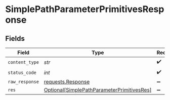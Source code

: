 # SimplePathParameterPrimitivesResponse


## Fields

| Field                                                                                                     | Type                                                                                                      | Required                                                                                                  | Description                                                                                               |
| --------------------------------------------------------------------------------------------------------- | --------------------------------------------------------------------------------------------------------- | --------------------------------------------------------------------------------------------------------- | --------------------------------------------------------------------------------------------------------- |
| `content_type`                                                                                            | *str*                                                                                                     | :heavy_check_mark:                                                                                        | N/A                                                                                                       |
| `status_code`                                                                                             | *int*                                                                                                     | :heavy_check_mark:                                                                                        | N/A                                                                                                       |
| `raw_response`                                                                                            | [requests.Response](https://requests.readthedocs.io/en/latest/api/#requests.Response)                     | :heavy_minus_sign:                                                                                        | N/A                                                                                                       |
| `res`                                                                                                     | [Optional[SimplePathParameterPrimitivesRes]](../../models/operations/simplepathparameterprimitivesres.md) | :heavy_minus_sign:                                                                                        | OK                                                                                                        |